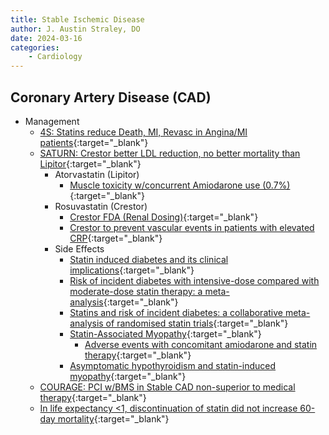 ```yaml
---
title: Stable Ischemic Disease
author: J. Austin Straley, DO
date: 2024-03-16
categories:
    - Cardiology
---
```

## Coronary Artery Disease (CAD)
- Management
    - [4S: Statins reduce Death, MI, Revasc in Angina/MI patients](https://pubmed.ncbi.nlm.nih.gov/7968073/){:target="_blank"}
    - [SATURN: Crestor better LDL reduction, no better mortality than Lipitor](https://pubmed.ncbi.nlm.nih.gov/22085316/){:target="_blank"}
        - Atorvastatin (Lipitor)
            - [Muscle toxicity w/concurrent Amiodarone use (0.7%)](https://pubmed.ncbi.nlm.nih.gov/15860984/){:target="_blank"}
        - Rosuvastatin (Crestor)
            - [Crestor FDA (Renal Dosing)](https://www.accessdata.fda.gov/drugsatfda_docs/label/2020/021366s040s041lbl.pdf){:target="_blank"}
            - [Crestor to prevent vascular events in patients with elevated CRP](https://pubmed.ncbi.nlm.nih.gov/18997196/){:target="_blank"}
        - Side Effects
            - [Statin induced diabetes and its clinical implications](https://pubmed.ncbi.nlm.nih.gov/25210397/){:target="_blank"}
            - [Risk of incident diabetes with intensive-dose compared with moderate-dose statin therapy: a meta-analysis](https://pubmed.ncbi.nlm.nih.gov/21693744/){:target="_blank"}
            - [Statins and risk of incident diabetes: a collaborative meta-analysis of randomised statin trials](https://pubmed.ncbi.nlm.nih.gov/20167359/){:target="_blank"}
            - [Statin-Associated Myopathy](https://pubmed.ncbi.nlm.nih.gov/12672737/){:target="_blank"}
                - [Adverse events with concomitant amiodarone and statin therapy](https://pubmed.ncbi.nlm.nih.gov/15860984/){:target="_blank"}
            - [Asymptomatic hypothyroidism and statin-induced myopathy](https://pubmed.ncbi.nlm.nih.gov/17872677/){:target="_blank"}
    - [COURAGE: PCI w/BMS in Stable CAD non-superior to medical therapy](https://pubmed.ncbi.nlm.nih.gov/17387127/){:target="_blank"}
    - [In life expectancy <1, discontinuation of statin did not increase 60-day mortality](https://pubmed.ncbi.nlm.nih.gov/20818875/){:target="_blank"}